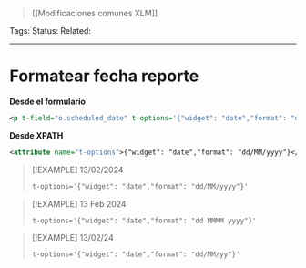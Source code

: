 > [[Modificaciones comunes XLM]]

Tags: 
Status: 
Related: 

___

# Formatear fecha reporte

**Desde el formulario**
```xml
<p t-field="o.scheduled_date" t-options='{"widget": "date","format": "dd/MM/yyyy"}'/>
```

**Desde XPATH**
```xml
<attribute name="t-options">{"widget": "date","format": "dd/MM/yyyy"}</attribute>
```


> [!EXAMPLE] 13/02/2024
> ```xml
>t-options='{"widget": "date","format": "dd/MM/yyyy"}'
>``` 

> [!EXAMPLE] 13 Feb 2024
> ```xml
>t-options='{"widget": "date","format": "dd MMMM yyyy"}'
>``` 

> [!EXAMPLE] 13/02/24
> ```xml
>t-options='{"widget": "date","format": "dd/MM/yy"}'
>``` 

